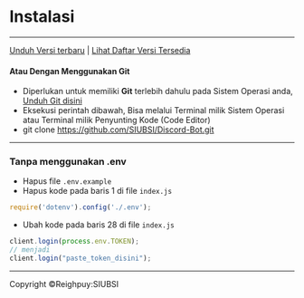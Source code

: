 # Instalasi
***

[Unduh Versi terbaru](https://github.com/SIUBSI/Discord-Bot/releases/tag/v1.0.0) | [Lihat Daftar Versi Tersedia](https://github.com/SIUBSI/Discord-Bot/releases)

#### Atau Dengan Menggunakan Git

- Diperlukan untuk memiliki **Git** terlebih dahulu pada Sistem Operasi anda, [Unduh Git disini](https://git-scm.com/downloads)
- Eksekusi perintah dibawah, Bisa melalui Terminal milik Sistem Operasi atau Terminal milik Penyunting Kode (Code Editor)
- git clone https://github.com/SIUBSI/Discord-Bot.git

***

### Tanpa menggunakan .env
- Hapus file `.env.example`
- Hapus kode pada baris 1 di file `index.js`
```js
require('dotenv').config('./.env');
```
- Ubah kode pada baris 28 di file `index.js`
```js
client.login(process.env.TOKEN);
// menjadi
client.login("paste_token_disini");
```

***
Copyright &copy;Reighpuy:SIUBSI